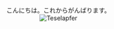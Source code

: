 <div align="center">
  こんにちは。これからがんばります。<br>
  <img alt="Teselapfer" src="https://github-readme-stats-git-master-kiharu3112s-projects.vercel.app/api/top-langs/?username=Teselapfer&show_icons=true&layout=compact&langs_count=8&card_width=320" />
</div>

<!--
**Teselapfer/Teselapfer** is a ✨ _special_ ✨ repository because its `README.md` (this file) appears on your GitHub profile.

Here are some ideas to get you started:

- 🔭 I’m currently working on ...
- 🌱 I’m currently learning ...
- 👯 I’m looking to collaborate on ...
- 🤔 I’m looking for help with ...
- 💬 Ask me about ...
- 📫 How to reach me: ...
- 😄 Pronouns: ...
- ⚡ Fun fact: ...
-->
